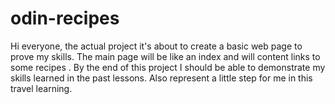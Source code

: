 # odin-recipes
Hi everyone, the actual project it's about to create a basic web page to prove my skills. The main page will be like an index and will content links to some recipes . By the end of this project I should be able to demonstrate my skills learned in the past lessons. Also represent a little step for me in this travel learning.

